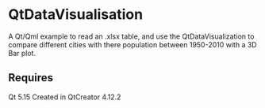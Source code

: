 # QtDataVisualisation
A Qt/Qml example to read an .xlsx table, and use the QtDataVisualization to compare different cities with there population between 1950-2010 with a 3D Bar plot.



## Requires
Qt 5.15
Created in QtCreator 4.12.2